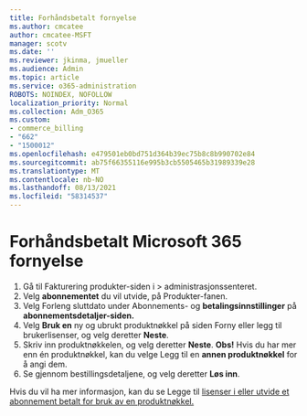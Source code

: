 ```yaml
---
title: Forhåndsbetalt fornyelse
ms.author: cmcatee
author: cmcatee-MSFT
manager: scotv
ms.date: ''
ms.reviewer: jkinma, jmueller
ms.audience: Admin
ms.topic: article
ms.service: o365-administration
ROBOTS: NOINDEX, NOFOLLOW
localization_priority: Normal
ms.collection: Adm_O365
ms.custom:
- commerce_billing
- "662"
- "1500012"
ms.openlocfilehash: e479501eb0bd751d364b39ec75b8c8b990702e84
ms.sourcegitcommit: ab75f66355116e995b3cb5505465b31989339e28
ms.translationtype: MT
ms.contentlocale: nb-NO
ms.lasthandoff: 08/13/2021
ms.locfileid: "58314537"
---
```

# <a name="prepaid-microsoft-365-renewal"></a>Forhåndsbetalt Microsoft 365 fornyelse

1. Gå til Fakturering produkter-siden i  \> **[](https://go.microsoft.com/fwlink/p/?linkid=842054)** administrasjonssenteret.
2. Velg **abonnementet** du vil utvide, på Produkter-fanen.
3. Velg Forleng sluttdato under Abonnements- og **betalingsinnstillinger** på **abonnementsdetaljer-siden.**
4. Velg **Bruk en** ny og ubrukt produktnøkkel på siden Forny eller legg til brukerlisenser, og velg deretter **Neste**.
5. Skriv inn produktnøkkelen, og velg deretter **Neste**.
    **Obs!** Hvis du har mer enn én produktnøkkel, kan du velge Legg til en **annen produktnøkkel** for å angi dem.
6. Se gjennom bestillingsdetaljene, og velg deretter **Løs inn**.

Hvis du vil ha mer informasjon, kan du se Legge til [lisenser i eller utvide et abonnement betalt for bruk av en produktnøkkel.](https://docs.microsoft.com/microsoft-365/commerce/licenses/add-licenses-using-product-key)